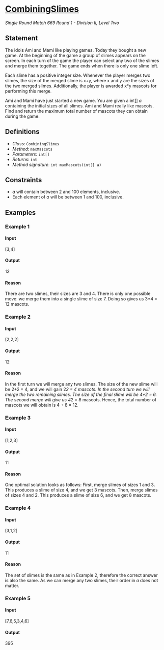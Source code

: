 # [CombiningSlimes](http://community.topcoder.com/tc?module=ProblemDetail&rd=16549&pm=13947)
*Single Round Match 669 Round 1 - Division II, Level Two*

## Statement
The idols Ami and Mami like playing games.
Today they bought a new game.
At the beginning of the game a group of slimes appears on the screen.
In each turn of the game the player can select any two of the slimes and merge them together.
The game ends when there is only one slime left.

Each slime has a positive integer size.
Whenever the player merges two slimes, the size of the merged slime is x+y, where x and y are the sizes of the two merged slimes.
Additionally, the player is awarded x*y mascots for performing this merge.

Ami and Mami have just started a new game.
You are given a int[] *a* containing the initial sizes of all slimes.
Ami and Mami really like mascots.
Find and return the maximum total number of mascots they can obtain during the game.

## Definitions
- *Class*: `CombiningSlimes`
- *Method*: `maxMascots`
- *Parameters*: `int[]`
- *Returns*: `int`
- *Method signature*: `int maxMascots(int[] a)`

## Constraints
- *a* will contain between 2 and 100 elements, inclusive.
- Each element of *a* will be between 1 and 100, inclusive.

## Examples
### Example 1
#### Input
<c>[3,4]</c>
#### Output
<c>12</c>
#### Reason
There are two slimes, their sizes are 3 and 4.
There is only one possible move: we merge them into a single slime of size 7.
Doing so gives us 3*4 = 12 mascots.

### Example 2
#### Input
<c>[2,2,2]</c>
#### Output
<c>12</c>
#### Reason
In the first turn we will merge any two slimes.
The size of the new slime will be 2+2 = 4, and we will gain 2*2 = 4 mascots.
In the second turn we will merge the two remaining slimes.
The size of the final slime will be 4+2 = 6.
The second merge will give us 4*2 = 8 mascots.
Hence, the total number of mascots we will obtain is 4 + 8 = 12.

### Example 3
#### Input
<c>[1,2,3]</c>
#### Output
<c>11</c>
#### Reason
One optimal solution looks as follows:
First, merge slimes of sizes 1 and 3.
This produces a slime of size 4, and we get 3 mascots.
Then, merge slimes of sizes 4 and 2.
This produces a slime of size 6, and we get 8 mascots.

### Example 4
#### Input
<c>[3,1,2]</c>
#### Output
<c>11</c>
#### Reason
The set of slimes is the same as in Example 2, therefore the correct answer is also the same.
As we can merge any two slimes, their order in *a* does not matter.

### Example 5
#### Input
<c>[7,6,5,3,4,6]</c>
#### Output
<c>395</c>

